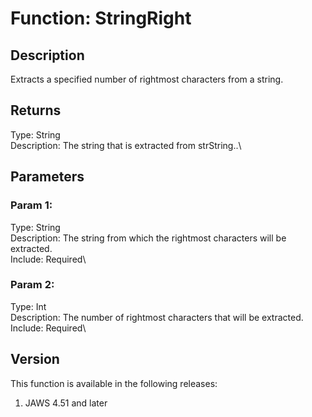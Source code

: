 # Function: StringRight

## Description

Extracts a specified number of rightmost characters from a string.

## Returns

Type: String\
Description: The string that is extracted from strString..\

## Parameters

### Param 1:

Type: String\
Description: The string from which the rightmost characters will be
extracted.\
Include: Required\

### Param 2:

Type: Int\
Description: The number of rightmost characters that will be extracted.\
Include: Required\

## Version

This function is available in the following releases:

1.  JAWS 4.51 and later
